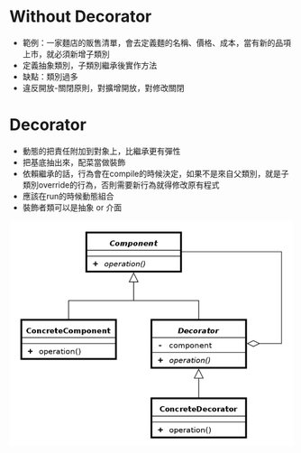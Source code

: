 # Without Decorator
 * 範例：一家麵店的販售清單，會去定義麵的名稱、價格、成本，當有新的品項上市，就必須新增子類別
 * 定義抽象類別，子類別繼承後實作方法
 * 缺點：類別過多
 * 違反開放-關閉原則，對擴增開放，對修改關閉

# Decorator
 * 動態的把責任附加到對象上，比繼承更有彈性
 * 把基底抽出來，配菜當做裝飾
 * 依賴繼承的話，行為會在compile的時候決定，如果不是來自父類別，就是子類別override的行為，否則需要新行為就得修改原有程式
 * 應該在run的時候動態組合
 * 裝飾者類可以是抽象 or 介面

 ![image](https://github.com/frieda0503/design-pattern/blob/develop/design-pattern/src/main/java/decorator_implement/decorator.png)
